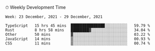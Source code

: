 ⏱ Weekly Development Time
<!--START_SECTION:waka-->
```text
Week: 23 December, 2021 - 29 December, 2021

TypeScript   15 hrs 45 mins  ███████████████░░░░░░░░░░   59.79 % 
Rust         8 hrs 58 mins   ████████▓░░░░░░░░░░░░░░░░   34.04 % 
Other        50 mins         ▓░░░░░░░░░░░░░░░░░░░░░░░░   03.22 % 
JavaScript   14 mins         ▒░░░░░░░░░░░░░░░░░░░░░░░░   00.93 % 
CSS          11 mins         ▒░░░░░░░░░░░░░░░░░░░░░░░░   00.74 % 
```
<!--END_SECTION:waka-->
